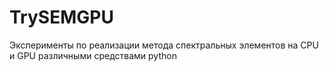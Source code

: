 # TrySEMGPU

Эксперименты по реализации метода спектральных элементов на CPU и GPU различными средствами python
